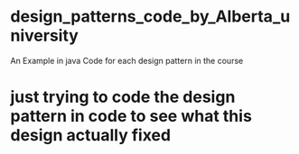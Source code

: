# design_patterns_code_by_Alberta_university
An Example in java Code for each design pattern in the course
# just trying to code the design pattern in code to see what this design actually fixed
